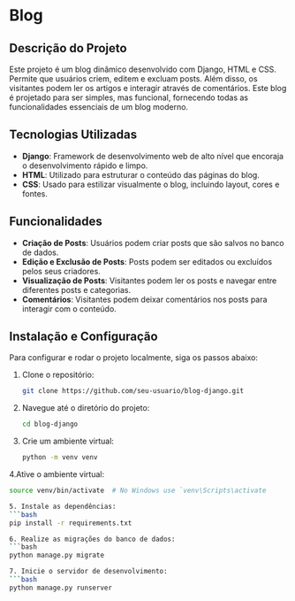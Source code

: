 # Blog 

## Descrição do Projeto
Este projeto é um blog dinâmico desenvolvido com Django, HTML e CSS. Permite que usuários criem, editem e excluam posts. Além disso, os visitantes podem ler os artigos e interagir através de comentários. Este blog é projetado para ser simples, mas funcional, fornecendo todas as funcionalidades essenciais de um blog moderno.

## Tecnologias Utilizadas
- **Django**: Framework de desenvolvimento web de alto nível que encoraja o desenvolvimento rápido e limpo.
- **HTML**: Utilizado para estruturar o conteúdo das páginas do blog.
- **CSS**: Usado para estilizar visualmente o blog, incluindo layout, cores e fontes.

## Funcionalidades
- **Criação de Posts**: Usuários podem criar posts que são salvos no banco de dados.
- **Edição e Exclusão de Posts**: Posts podem ser editados ou excluídos pelos seus criadores.
- **Visualização de Posts**: Visitantes podem ler os posts e navegar entre diferentes posts e categorias.
- **Comentários**: Visitantes podem deixar comentários nos posts para interagir com o conteúdo.

## Instalação e Configuração
Para configurar e rodar o projeto localmente, siga os passos abaixo:

1. Clone o repositório:
   ```bash
   git clone https://github.com/seu-usuario/blog-django.git

2. Navegue até o diretório do projeto:
   ```bash
   cd blog-django

3. Crie um ambiente virtual:
   ```bash
   python -m venv venv

4.Ative o ambiente virtual:
   ```bash
   source venv/bin/activate  # No Windows use `venv\Scripts\activate

5. Instale as dependências:
  ```bash
   pip install -r requirements.txt

6. Realize as migrações do banco de dados:
   ```bash
   python manage.py migrate

7. Inicie o servidor de desenvolvimento:
   ```bash
   python manage.py runserver


